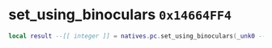 # set_using_binoculars `0x14664FF4`

```lua
local result --[[ integer ]] = natives.pc.set_using_binoculars(_unk0 --[[ integer ]])
```